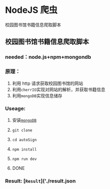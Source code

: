 # NodeJS 爬虫

校园图书馆书籍信息爬取脚本

## 校园图书馆书籍信息爬取脚本

### needed：node.js+npm+mongondb

### 原理：

1. 利用 http 请求获取校园图书馆的网站
2. 利用`cherrIO`实现对网站的解析，并获取书籍信息
3. 利用`mongoDB`实现信息储存

### Useage:

1. 安装[`mongoDB`](https://www.mongodb.com/download-center)

2. `git clone`

3. `cd autoSign`

4. `npm install`

5. `npm run dev`

6. DONE

### Result: [`Result`]('./result.json
